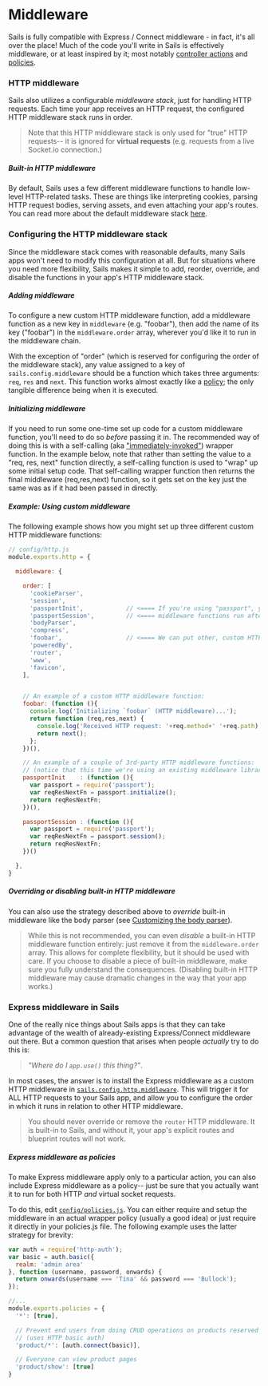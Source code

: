 # Middleware

Sails is fully compatible with Express / Connect middleware - in fact, it's all over the place!  Much of the code you'll write in Sails is effectively middleware, or at least inspired by it; most notably [controller actions](http://sailsjs.org/documentation/concepts/Controllers?q=actions) and [policies](http://sailsjs.org/documentation/concepts/policies).

### HTTP middleware

Sails also utilizes a configurable _middleware stack_, just for handling HTTP requests.  Each time your app receives an HTTP request, the configured HTTP middleware stack runs in order.

> Note that this HTTP middleware stack is only used for "true" HTTP requests-- it is ignored for **virtual requests** (e.g. requests from a live Socket.io connection.)

##### Built-in HTTP middleware

By default, Sails uses a few different middleware functions to handle low-level HTTP-related tasks.  These are things like interpreting cookies, parsing HTTP request bodies, serving assets, and even attaching your app's routes.  You can read more about the default middleware stack [here](http://sailsjs.org/documentation/concepts/middleware/conventional-defaults).


### Configuring the HTTP middleware stack

Since the middleware stack comes with reasonable defaults, many Sails apps won't need to modify this configuration at all.  But for situations where you need more flexibility, Sails makes it simple to add, reorder, override, and disable the functions in your app's HTTP middleware stack.

##### Adding middleware
To configure a new custom HTTP middleware function, add a middleware function as a new key in `middleware` (e.g. "foobar"), then add the name of its key ("foobar") in the `middleware.order` array, wherever you'd like it to run in the middleware chain.

With the exception of "order" (which is reserved for configuring the order of the middleware stack), any value assigned to a key of `sails.config.middleware` should be a function which takes three arguments: `req`, `res` and `next`.  This function works almost exactly like a [policy](http://sailsjs.com/documentation/concepts/policies); the only tangible difference being when it is executed.

##### Initializing middleware
If you need to run some one-time set up code for a custom middleware function, you'll need to do so _before_ passing it in.  The recommended way of doing this is with a self-calling (aka ["immediately-invoked"](https://en.wikipedia.org/wiki/Immediately-invoked_function_expression)) wrapper function.  In the example below, note that rather than setting the value to a "req, res, next" function directly, a self-calling function is used to "wrap" up some initial setup code.  That self-calling wrapper function then returns the final middleware (req,res,next) function, so it gets set on the key just the same was as if it had been passed in directly.

##### Example: Using custom middleware
The following example shows how you might set up three different custom HTTP middleware functions:

```js
// config/http.js
module.exports.http = {

  middleware: {

    order: [
      'cookieParser',
      'session',
      'passportInit',            // <==== If you're using "passport", you'll want to have its two
      'passportSession',         // <==== middleware functions run after "session".
      'bodyParser',
      'compress',
      'foobar',                  // <==== We can put other, custom HTTP middleware like this wherever we want.
      'poweredBy',
      'router',
      'www',
      'favicon',
    ],


    // An example of a custom HTTP middleware function:
    foobar: (function (){
      console.log('Initializing `foobar` (HTTP middleware)...');
      return function (req,res,next) {
        console.log('Received HTTP request: '+req.method+' '+req.path);
        return next();
      };
    })(),

    // An example of a couple of 3rd-party HTTP middleware functions:
    // (notice that this time we're using an existing middleware library from npm)
    passportInit    : (function (){
      var passport = require('passport');
      var reqResNextFn = passport.initialize();
      return reqResNextFn;
    })(),

    passportSession : (function (){
      var passport = require('passport');
      var reqResNextFn = passport.session();
      return reqResNextFn;
    })()

  },
}
```

##### Overriding or disabling built-in HTTP middleware

You can also use the strategy described above to _override_ built-in middleware like the body parser (see [Customizing the body parser](http://sailsjs.com/documentation/reference/configuration/sails-config-http#?customizing-the-body-parser)).

> While this is not recommended, you can even _disable_ a built-in HTTP middleware function entirely: just remove it from the `middleware.order` array.  This allows for complete flexibility, but it should be used with care.  If you choose to disable a piece of built-in middleware, make sure you fully understand the consequences.  (Disabling built-in HTTP middleware may cause dramatic changes in the way that your app works.)


### Express middleware in Sails

One of the really nice things about Sails apps is that they can take advantage of the wealth of already-existing Express/Connect middleware out there.  But a common question that arises when people _actually_ try to do this is:

> _"Where do I `app.use()` this thing?"_.

In most cases, the answer is to install the Express middleware as a custom HTTP middleware in [`sails.config.http.middleware`](http://sailsjs.org/documentation/reference/sails.config/sails.config.http.html).  This will trigger it for ALL HTTP requests to your Sails app, and allow you to configure the order in which it runs in relation to other HTTP middleware.

> You should never override or remove the `router` HTTP middleware.  It is built-in to Sails, and without it, your app's explicit routes and blueprint routes will not work.


##### Express middleware as policies

To make Express middleware apply only to a particular action, you can also include Express middleware as a policy-- just be sure that you actually want it to run for both HTTP _and_ virtual socket requests.

To do this, edit [`config/policies.js`](http://sailsjs.org/documentation/reference/sails.config/sails.config.policies.html).  You can either require and setup the middleware in an actual wrapper policy (usually a good idea) or just require it directly in your policies.js file.  The following example uses the latter strategy for brevity:

```js
var auth = require('http-auth');
var basic = auth.basic({
  realm: 'admin area'
}, function (username, password, onwards) {
  return onwards(username === 'Tina' && password === 'Bullock');
});

//...
module.exports.policies = {
  '*': [true],

  // Prevent end users from doing CRUD operations on products reserved for admins
  // (uses HTTP basic auth)
  'product/*': [auth.connect(basic)],

  // Everyone can view product pages
  'product/show': [true]
}
```



<!--

  TODO:

### Advanced Express Middleware In Sails

You can actually do this in a few different ways, depending on your needs.



Generally, the following best-practices apply:

If you want a middleware function

+ If you want a piece of middleware to run only when your app's explicit or blueprint routes are matched, you should include it as a policy.
+ this will run passport for all incoming http requests, including images, css, etc.

If you want a middleware function to run for all you should include it at the top of your `config/routes.js` as a wildcard route.  for your controller (both HTTP and virtual) requests
-->






<docmeta name="displayName" value="Middleware">
